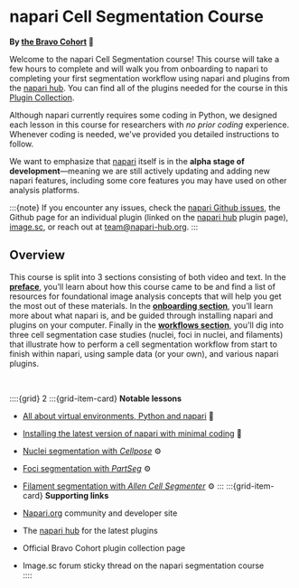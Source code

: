 # napari Cell Segmentation Course

**By [the Bravo Cohort](https://chanzuckerberg.github.io/napari-segmentation-workshop/preface/whomadethis.html) 🔬**

Welcome to the napari Cell Segmentation course! This course will take a few hours to complete and will walk you from onboarding to napari to completing your first segmentation workflow using napari and plugins from the [napari hub](https://www.napari-hub.org). You can find all of the plugins needed for the course in this [Plugin Collection](https://www.napari-hub.org/collections/cell-segmentation-course).

Although napari currently requires some coding in Python, we designed each lesson in this course for researchers with *no prior coding* experience. Whenever coding is needed, we've provided you detailed instructions to follow. 
 
We want to emphasize that [napari](https://www.napari.org) itself is in the **alpha stage of development**—meaning we are still actively updating and adding new napari features, including some core features you may have used on other analysis platforms.

:::{note} 
If you encounter any issues, check the [napari Github issues](https://github.com/napari/napari/issues), the Github page for an individual plugin (linked on the [napari hub](https://www.napari-hub.org/) plugin page), [image.sc](https://forum.image.sc/tag/napari), or reach out at team@napari-hub.org.
:::
 
## Overview
This course is split into 3 sections consisting of both video and text. In the **[preface](preface/landing.md)**, you’ll learn about how this course came to be and find a list of resources for foundational image analysis concepts that will help you get the most out of these materials. In the **[onboarding section](onboard/landing.md)**, you’ll learn more about what napari is, and be guided through installing napari and plugins on your computer. Finally in the **[workflows section](workflow/landing.md)**, you'll dig into three cell segmentation case studies (nuclei, foci in nuclei, and filaments) that illustrate how to perform a cell segmentation workflow from start to finish within napari, using sample data (or your own), and various napari plugins.

<br>
 
 ::::{grid} 2
:::{grid-item-card}  **Notable lessons**
- [All about virtual environments, Python and napari](https://chanzuckerberg.github.io/napari-segmentation-workshop/onboard/whatisnapari.html) 🐍
  
- [Installing the latest version of napari with minimal coding](https://chanzuckerberg.github.io/napari-segmentation-workshop/onboard/gettingstarted.html#video-walkthrough) 💽  

- [Nuclei segmentation with *Cellpose*](workflow/cellpose.md) ⚙️

- [Foci segmentation with *PartSeg*](workflow/partseg.md) ⚙️
  
- [Filament segmentation with *Allen Cell Segmenter*](workflow/allencell.md) ⚙️
:::
:::{grid-item-card}  **Supporting links**
- [Napari.org](https://napari.org) community and developer site

- The [napari hub](https://napari-hub.org) for the latest plugins

- Official Bravo Cohort plugin collection page   

- Image.sc forum sticky thread on the napari segmentation course  
::::
